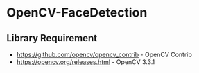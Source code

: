 # OpenCV-FaceDetection

## Library Requirement
- https://github.com/opencv/opencv_contrib - OpenCV Contrib
- https://opencv.org/releases.html - OpenCV 3.3.1 
